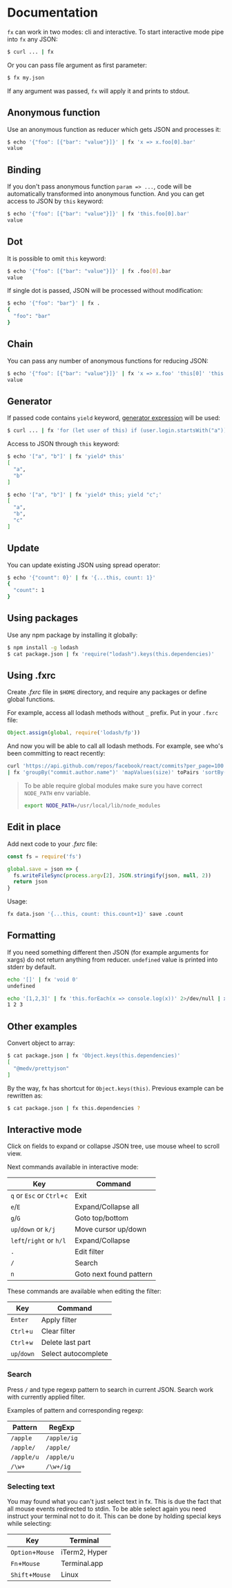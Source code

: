 # Documentation

`fx` can work in two modes: cli and interactive. To start interactive mode pipe into `fx` any JSON:

```bash
$ curl ... | fx
```

Or you can pass file argument as first parameter:

```bash
$ fx my.json
```

If any argument was passed, `fx` will apply it and prints to stdout.

## Anonymous function

Use an anonymous function as reducer which gets JSON and processes it:
```bash
$ echo '{"foo": [{"bar": "value"}]}' | fx 'x => x.foo[0].bar'
value
```

## Binding

If you don't pass anonymous function `param => ...`, code will be automatically transformed into anonymous function.
And you can get access to JSON by `this` keyword:
```bash
$ echo '{"foo": [{"bar": "value"}]}' | fx 'this.foo[0].bar'
value
```

## Dot

It is possible to omit `this` keyword:
```bash
$ echo '{"foo": [{"bar": "value"}]}' | fx .foo[0].bar
value
```

If single dot is passed, JSON will be processed without modification:
```bash
$ echo '{"foo": "bar"}' | fx .
{
  "foo": "bar"
}
```

## Chain

You can pass any number of anonymous functions for reducing JSON:
```bash
$ echo '{"foo": [{"bar": "value"}]}' | fx 'x => x.foo' 'this[0]' 'this.bar'
value
```

## Generator

If passed code contains `yield` keyword, [generator expression](https://github.com/sebmarkbage/ecmascript-generator-expression)
will be used:
```bash
$ curl ... | fx 'for (let user of this) if (user.login.startsWith("a")) yield user'
```

Access to JSON through `this` keyword:
```bash
$ echo '["a", "b"]' | fx 'yield* this'
[
  "a",
  "b"
]
```

```bash
$ echo '["a", "b"]' | fx 'yield* this; yield "c";'
[
  "a",
  "b",
  "c"
]
```

## Update

You can update existing JSON using spread operator:

```bash
$ echo '{"count": 0}' | fx '{...this, count: 1}'
{
  "count": 1
}
```

## Using packages

Use any npm package by installing it globally:
```bash
$ npm install -g lodash
$ cat package.json | fx 'require("lodash").keys(this.dependencies)'
```

## Using .fxrc

Create _.fxrc_ file in `$HOME` directory, and require any packages or define global functions.

For example, access all lodash methods without `_` prefix. Put in your `.fxrc` file:

```js
Object.assign(global, require('lodash/fp'))
```

And now you will be able to call all lodash methods. For example, see who's been committing to react recently:

```bash
curl 'https://api.github.com/repos/facebook/react/commits?per_page=100' \
| fx 'groupBy("commit.author.name")' 'mapValues(size)' toPairs 'sortBy(1)' reverse 'take(10)' fromPairs
```

> To be able require global modules make sure you have correct `NODE_PATH` env variable.
> ```bash
> export NODE_PATH=/usr/local/lib/node_modules
> ```

## Edit in place

Add next code to your _.fxrc_ file:

```js
const fs = require('fs')

global.save = json => {
  fs.writeFileSync(process.argv[2], JSON.stringify(json, null, 2))
  return json
}
```

Usage:

```bash
fx data.json '{...this, count: this.count+1}' save .count
```



## Formatting

If you need something different then JSON (for example arguments for xargs) do not return anything from reducer.
`undefined` value is printed into stderr by default.
```bash
echo '[]' | fx 'void 0'
undefined
```

```bash
echo '[1,2,3]' | fx 'this.forEach(x => console.log(x))' 2>/dev/null | xargs echo
1 2 3
```

## Other examples

Convert object to array:
```bash
$ cat package.json | fx 'Object.keys(this.dependencies)'
[
  "@medv/prettyjson"
]
```

By the way, fx has shortcut for `Object.keys(this)`. Previous example can be rewritten as:

```bash
$ cat package.json | fx this.dependencies ?
``` 

## Interactive mode

Click on fields to expand or collapse JSON tree, use mouse wheel to scroll view.

Next commands available in interactive mode:

|             Key               |         Command         |
|-------------------------------|-------------------------|
| `q` or `Esc` or `Ctrl`+`c`    | Exit                    |
| `e`/`E`                       | Expand/Collapse all     |
| `g`/`G`                       | Goto top/bottom         |
| `up`/`down` or `k/j`          | Move cursor up/down     |
| `left`/`right` or `h/l`       | Expand/Collapse         |
| `.`                           | Edit filter             |
| `/`                           | Search                  |
| `n`                           | Goto next found pattern |

These commands are available when editing the filter:

|             Key               |         Command         |
|-------------------------------|-------------------------|
| `Enter`                       | Apply filter            |
| `Ctrl`+`u`                    | Clear filter            |
| `Ctrl`+`w`                    | Delete last part        |
| `up`/`down`                   | Select autocomplete     |

### Search

Press `/` and type regexp pattern to search in current JSON. Search work with currently applied filter.

Examples of pattern and corresponding regexp: 

|   Pattern  |    RegExp   |
|------------|-------------|
| `/apple`   | `/apple/ig` |
| `/apple/`  | `/apple/`   |
| `/apple/u` | `/apple/u`  |
| `/\w+`     | `/\w+/ig`   | 

### Selecting text

You may found what you can't just select text in fx. This is due the fact that all mouse events redirected to stdin. To be able select again you need instruct your terminal not to do it. This can be done by holding special keys while selecting: 

|       Key        |   Terminal    |
|------------------|---------------|
| `Option`+`Mouse` | iTerm2, Hyper |
| `Fn`+`Mouse`     | Terminal.app  |
| `Shift`+`Mouse`  | Linux         |

